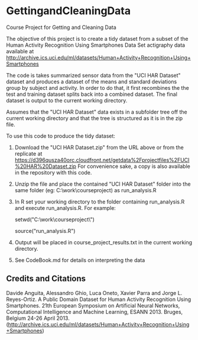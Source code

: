 # GettingandCleaningData
Course Project for Getting and Cleaning Data

The objective of this project is to create a tidy dataset from
a subset of the Human Activity Recognition Using Smartphones Data Set
actigraphy data available at
http://archive.ics.uci.edu/ml/datasets/Human+Activity+Recognition+Using+Smartphones 

The code is takes summarized sensor data from the "UCI HAR Dataset"
dataset and produces a dataset of the means and standard deviations
group by subject and activity.  In order to do that, it first recombines
the the test and training dataset splits back into a combined dataset.
The final dataset is output to the current working directory.

Assumes that the "UCI HAR Dataset" data exists in a subfolder tree off
the current working directory and that the tree is structured as it is
in the zip file.

To use this code to produce the tidy dataset:
1) Download the "UCI HAR Dataset.zip" from the URL above or from the replicate at
   https://d396qusza40orc.cloudfront.net/getdata%2Fprojectfiles%2FUCI%20HAR%20Dataset.zip
   For convenience sake, a copy is also available in the repository with this code.

2) Unzip the file and place the contained "UCI HAR Dataset" folder into the same
   folder (eg: C:\work\courseproject\) as run_analysis.R

3) In R set your working directory to the folder containing run_analysis.R and
   execute run_analysis.R. For example:

      setwd("C:\\work\\courseproject\\")

      source("run_analysis.R")

4) Output will be placed in course_project_results.txt in the current working
   directory.

5) See CodeBook.md for details on interpreting the data


## Credits and Citations

Davide Anguita, Alessandro Ghio, Luca Oneto, Xavier Parra and Jorge L. Reyes-Ortiz.
A Public Domain Dataset for Human Activity Recognition Using Smartphones. 21th
European Symposium on Artificial Neural Networks, Computational Intelligence and
Machine Learning, ESANN 2013. Bruges, Belgium 24-26 April 2013.
(http://archive.ics.uci.edu/ml/datasets/Human+Activity+Recognition+Using+Smartphones)
